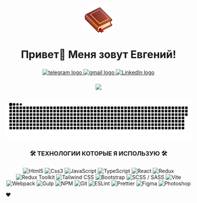 <!--<br clear="both">-->
<!--
<div align="center">
  <img height="300" width="600" src="https://user-images.githubusercontent.com/74038190/225813708-98b745f2-7d22-48cf-9150-083f1b00d6c9.gif"  />
</div>
-->

<!--
<div align="center">
  <img src="https://i.gifer.com/1kLR.gif"  />
</div>

<div align="center">
  <img src="https://i.gifer.com/Yg6I.gif"  />
</div>
-->

<div align="center">
  <img src="assets/book.gif"  />
</div>

###

<h1 align="center">Привет👋 Меня зовут Евгений!</h1>

###

<div align="center">
  </a>
  <a href="https://t.me/eugklim1" target="_blank">
    <img src="https://img.shields.io/static/v1?message=Telegram&logo=telegram&label=&color=2CA5E0&logoColor=white&labelColor=&style=for-the-badge" height="25" alt="telegram logo"  />
  </a>

<a href="https://mail.google.com/mail/?view=cm&to=eugklim1@gmail.com">
  <img src="https://img.shields.io/static/v1?message=Gmail&logo=gmail&label=&color=D14836&logoColor=white&labelColor=&style=for-the-badge" height="25" alt="gmail logo" />
</a>

<a href="https://www.linkedin.com/in/%D0%B5%D0%B2%D0%B3%D0%B5%D0%BD%D0%B8%D0%B9-%D0%BA%D0%BB%D0%B8%D0%BC%D0%B5%D0%BD%D0%BA%D0%BE-5ba398334">
  <img src="https://img.shields.io/static/v1?message=LinkedIn&logo=linkedin&label=&color=0A66C2&logoColor=white&labelColor=&style=for-the-badge" height="25" alt="LinkedIn logo" />
</a>




</div>

###

<div align="center">
  
![](https://komarev.com/ghpvc/?username=eugKlim)

</div>

###

<p align="center">
 <img width="600" src="assets/github-snake.svg" alt="snake"/>
</p>

###

<h3 align="center">🛠 ТЕХНОЛОГИИ КОТОРЫЕ Я ИСПОЛЬЗУЮ 🛠</h3>

###
<div align="center">
  <img alt="Html5" src="https://img.shields.io/badge/-HTML5-c9780e?style=flat-square&logo=html5&logoColor=white" height="25px"/>
  <img alt="Css3" src="https://img.shields.io/badge/-CSS3-0e4dc9?style=flat-square&logo=css3&logoColor=white" height="25px"/>
  <img alt="JavaScript" src="https://img.shields.io/badge/-JAVASCRIPT-c9b40e?style=flat-square&logo=javascript&logoColor=white" height="25px"/>
  <img alt="TypeScript" src="https://img.shields.io/badge/-TYPESCRIPT-007ACC?style=flat-square&logo=typescript&logoColor=white" height="25px"/>
  <img alt="React" src="https://img.shields.io/badge/-REACT-1423c9?style=flat-square&logo=react&logoColor=white" height="25px"/>
  <img alt="Redux" src="https://img.shields.io/badge/-REDUX-4B0082?style=flat-square&logo=redux&logoColor=white" height="25px"/>
  <img alt="Redux Toolkit" src="https://img.shields.io/badge/-REDUX_TOOLKIT-764ABC?style=flat-square&logo=redux&logoColor=white" height="25px"/>
  <img alt="Tailwind CSS" src="https://img.shields.io/badge/-TAILWIND-14c6c9?style=flat-square&logo=tailwindcss&logoColor=white" height="25px"/>
  <img alt="Bootstrap" src="https://img.shields.io/badge/-BOOTSTRAP-8f118b?style=flat-square&logo=bootstrap&logoColor=white" height="25px"/>
  <img alt="SCSS / SASS" src="https://img.shields.io/badge/-SCSS / SASS-E9967A?style=flat-square&logo=sass&logoColor=white" height="25px"/>
  <img alt="Vite" src="https://img.shields.io/badge/-VITE-1a0ec9?style=flat-square&logo=vite&logoColor=white" height="25px"/>
  <img alt="Webpack" src="https://img.shields.io/badge/-WEBPACK-6495ED?style=flat-square&logo=webpack&logoColor=white" height="25px"/>
  <img alt="Gulp" src="https://img.shields.io/badge/-GULP-c9210e?style=flat-square&logo=gulp&logoColor=white" height="25px"/>
  <img alt="NPM" src="https://img.shields.io/badge/-NPM-DC143C?style=flat-square&logo=npm&logoColor=white" height="25px"/>
  <img alt="Git" src="https://img.shields.io/badge/-GIT-FF4500?style=flat-square&logo=git&logoColor=white" height="25px"/>
  <img alt="ESLint" src="https://img.shields.io/badge/-ESLINT-4B32C3?style=flat-square&logo=eslint&logoColor=white" height="25px"/>
  <img alt="Prettier" src="https://img.shields.io/badge/-PRETTIER-6B8E23?style=flat-square&logo=prettier&logoColor=white" height="25px"/>
  <img alt="Figma" src="https://img.shields.io/badge/-FIGMA-9b0ec9?style=flat-square&logo=figma&logoColor=white" height="25px"/>
  <img alt="Photoshop" src="https://img.shields.io/badge/-PHOTOSHOP-0e8ec9?style=flat-square&logo=adobephotoshop&logoColor=white" height="25px"/>
</div>

❤️
###
<!--
**eugKlim/eugKlim** is a ✨ _special_ ✨ repository because its `README.md` (this file) appears on your GitHub profile.

Here are some ideas to get you started:

- 🔭 I’m currently working on ...
- 🌱 I’m currently learning ...
- 👯 I’m looking to collaborate on ...
- 🤔 I’m looking for help with ...
- 💬 Ask me about ...
- 📫 How to reach me: ...
- 😄 Pronouns: ...
- ⚡ Fun fact: ...
-->
